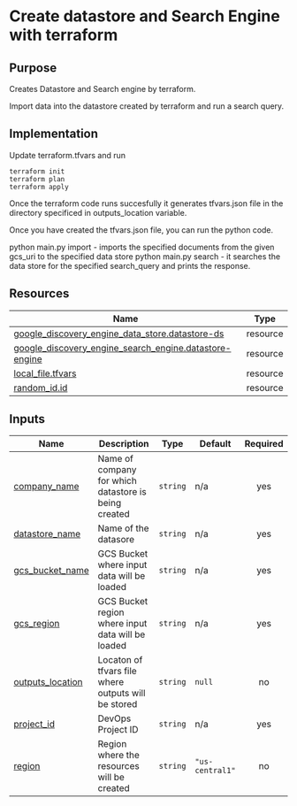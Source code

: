# Create datastore and Search Engine with terraform

## Purpose

Creates Datastore and Search engine by terraform.

Import data into the datastore created by terraform and run a search query.

## Implementation

Update terraform.tfvars and run 

```
terraform init
terraform plan
terraform apply
```

Once the terraform code runs succesfully it generates tfvars.json file in the directory specificed in outputs_location variable.

Once you have created the tfvars.json file, you can run the python code.

python main.py import - imports the specified documents from the given gcs_uri to the specified data store
python main.py search - it searches the data store for the specified search_query and prints the response.



## Resources

| Name | Type |
|------|------|
| [google_discovery_engine_data_store.datastore-ds](https://registry.terraform.io/providers/hashicorp/google/latest/docs/resources/discovery_engine_data_store) | resource |
| [google_discovery_engine_search_engine.datastore-engine](https://registry.terraform.io/providers/hashicorp/google/latest/docs/resources/discovery_engine_search_engine) | resource |
| [local_file.tfvars](https://registry.terraform.io/providers/hashicorp/local/latest/docs/resources/file) | resource |
| [random_id.id](https://registry.terraform.io/providers/hashicorp/random/latest/docs/resources/id) | resource |

## Inputs

| Name | Description | Type | Default | Required |
|------|-------------|------|---------|:--------:|
| <a name="input_company_name"></a> [company\_name](#input\_company\_name) | Name of company for which datastore is being created | `string` | n/a | yes |
| <a name="input_datastore_name"></a> [datastore\_name](#input\_datastore\_name) | Name of the datasore | `string` | n/a | yes |
| <a name="input_gcs_bucket_name"></a> [gcs\_bucket\_name](#input\_gcs\_bucket\_name) | GCS Bucket where input data will be loaded | `string` | n/a | yes |
| <a name="input_gcs_region"></a> [gcs\_region](#input\_gcs\_region) | GCS Bucket region where input data will be loaded | `string` | n/a | yes |
| <a name="input_outputs_location"></a> [outputs\_location](#input\_outputs\_location) | Locaton of tfvars file where outputs will be stored | `string` | `null` | no |
| <a name="input_project_id"></a> [project\_id](#input\_project\_id) | DevOps Project ID | `string` | n/a | yes |
| <a name="input_region"></a> [region](#input\_region) | Region where the resources will be created | `string` | `"us-central1"` | no |
